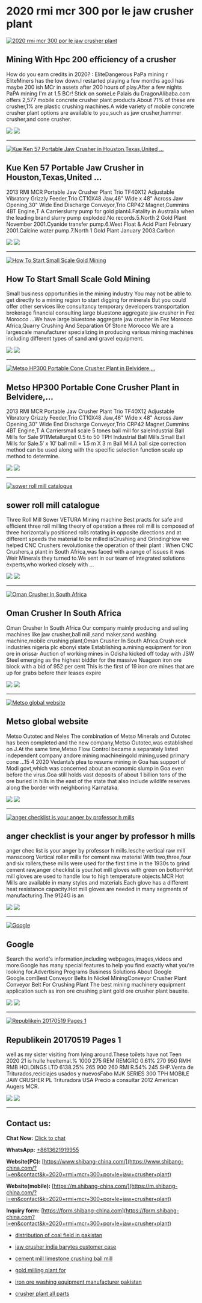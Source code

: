 # 2020 rmi mcr 300 por le jaw crusher plant

<a href="https://swt.shibang-china.com/?l=en&img&k=2020+rmi+mcr+300+por+le+jaw+crusher+plant" target="_blank">![2020 rmi mcr 300 por le jaw crusher plant](http://static.shibang-china.com/all-800x300/1456.jpg)</a>

## Mining With Hpc 200 efficiency of a crusher
How do you earn credits in 2020? : EliteDangerous PaPa mining r EliteMiners has the low down.I restarted playing a few months ago.I has maybe 200 ish MCr in assets after 200 hours of play.After a few nights PaPA mining I'm at 1.5 BCr! Stick on someLe Palais du DragonAlibaba.com offers 2,577 mobile concrete crusher plant products.About 71% of these are crusher,1% are plastic crushing machines.A wide variety of mobile concrete crusher plant options are available to you,such as jaw crusher,hammer crusher,and cone crusher.


<a href="https://whatsapp.shibangsoft.com/WhatsApp.php" target="_blank" title="WhatsApp">![](http://static.shibang-china.com/icon/whatsapp.png)</a> <a href="https://swt.shibang-china.com/?l=en&icon&k=2020+rmi+mcr+300+por+le+jaw+crusher+plant" target="_blank">![](http://static.shibang-china.com/icon/chat-en.png)</a>

---

<a href="https://swt.shibang-china.com/?l=en&img&k=2020+rmi+mcr+300+por+le+jaw+crusher+plant" target="_blank">![Kue Ken 57 Portable Jaw Crusher in Houston,Texas,United …](http://static.shibang-china.com/all-800x300/1408.jpg)</a>

## Kue Ken 57 Portable Jaw Crusher in Houston,Texas,United …
2013 RMI MCR Portable Jaw Crusher Plant Trio TF40X12 Adjustable Vibratory Grizzly Feeder,Trio CT10X48 Jaw,46&quot; Wide x 48&quot; Across Jaw Opening,30&quot; Wide End Discharge Conveyor,Trio CRP42 Magnet,Cummins 4BT Engine,T A Carrierslurry pump for gold plant4.Fatality in Australia when the leading brand slurry pump exploded.No records.5.North 2 Gold Plant November 2001.Cyanide transfer pump.6.West Float &amp; Acid Plant February 2001.Calcine water pump.7.North 1 Gold Plant January 2003.Carbon


<a href="https://whatsapp.shibangsoft.com/WhatsApp.php" target="_blank" title="WhatsApp">![](http://static.shibang-china.com/icon/whatsapp.png)</a> <a href="https://swt.shibang-china.com/?l=en&icon&k=2020+rmi+mcr+300+por+le+jaw+crusher+plant" target="_blank">![](http://static.shibang-china.com/icon/chat-en.png)</a>

---

<a href="https://swt.shibang-china.com/?l=en&img&k=2020+rmi+mcr+300+por+le+jaw+crusher+plant" target="_blank">![How To Start Small Scale Gold Mining](http://static.shibang-china.com/all-800x300/1314.jpg)</a>

## How To Start Small Scale Gold Mining
Small business opportunities in the mining industry You may not be able to get directly to a mining region to start digging for minerals But you could offer other services like consultancy temporary developers transportation brokerage financial consulting.large bluestone aggregate jaw crusher in Fez Morocco …We have large bluestone aggregate jaw crusher in Fez Morocco Africa,Quarry Crushing And Separation Of Stone Morocco We are a largescale manufacturer specializing in producing various mining machines including different types of sand and gravel equipment.


<a href="https://whatsapp.shibangsoft.com/WhatsApp.php" target="_blank" title="WhatsApp">![](http://static.shibang-china.com/icon/whatsapp.png)</a> <a href="https://swt.shibang-china.com/?l=en&icon&k=2020+rmi+mcr+300+por+le+jaw+crusher+plant" target="_blank">![](http://static.shibang-china.com/icon/chat-en.png)</a>

---

<a href="https://swt.shibang-china.com/?l=en&img&k=2020+rmi+mcr+300+por+le+jaw+crusher+plant" target="_blank">![Metso HP300 Portable Cone Crusher Plant in Belvidere,…](http://static.shibang-china.com/all-800x300/1038.jpg)</a>

## Metso HP300 Portable Cone Crusher Plant in Belvidere,…
2013 RMI MCR Portable Jaw Crusher Plant Trio TF40X12 Adjustable Vibratory Grizzly Feeder,Trio CT10X48 Jaw,46&quot; Wide x 48&quot; Across Jaw Opening,30&quot; Wide End Discharge Conveyor,Trio CRP42 Magnet,Cummins 4BT Engine,T A Carriersmall scale 5 tones ball mill for saleIndustrial Ball Mills for Sale 911Metallurgist 0.5 to 50 TPH Industrial Ball Mills.Small Ball Mills for Sale.5′ x 10′ ball mill = 1.5 m X 3 m Ball Mill.A ball size correction method can be used along with the specific selection function scale up method to determine.


<a href="https://whatsapp.shibangsoft.com/WhatsApp.php" target="_blank" title="WhatsApp">![](http://static.shibang-china.com/icon/whatsapp.png)</a> <a href="https://swt.shibang-china.com/?l=en&icon&k=2020+rmi+mcr+300+por+le+jaw+crusher+plant" target="_blank">![](http://static.shibang-china.com/icon/chat-en.png)</a>

---

<a href="https://swt.shibang-china.com/?l=en&img&k=2020+rmi+mcr+300+por+le+jaw+crusher+plant" target="_blank">![sower roll mill catalogue](http://static.shibang-china.com/all-800x300/915.jpg)</a>

## sower roll mill catalogue
Three Roll Mill Sower VETURA Mining machine Best practs for safe and efficient three roll milling theory of operation a three roll mill is composed of three horizontally positioned rolls rotating in opposite directions and at different speeds the material to be milled isCrushing and GrindingHow we helped CNC Crushers revolutionise the operation of their plant : When CNC Crushers,a plant in South Africa,was faced with a range of issues it was Weir Minerals they turned to.We sent in our team of integrated solutions experts,who worked closely with …


<a href="https://whatsapp.shibangsoft.com/WhatsApp.php" target="_blank" title="WhatsApp">![](http://static.shibang-china.com/icon/whatsapp.png)</a> <a href="https://swt.shibang-china.com/?l=en&icon&k=2020+rmi+mcr+300+por+le+jaw+crusher+plant" target="_blank">![](http://static.shibang-china.com/icon/chat-en.png)</a>

---

<a href="https://swt.shibang-china.com/?l=en&img&k=2020+rmi+mcr+300+por+le+jaw+crusher+plant" target="_blank">![Oman Crusher In South Africa](http://static.shibang-china.com/all-800x300/193.jpg)</a>

## Oman Crusher In South Africa
Oman Crusher In South Africa Our company mainly producing and selling machines like jaw crusher,ball mill,sand maker,sand washing machine,mobile crushing plant,Oman Crusher In South Africa.Crush rock industries nigeria plc ebonyi state Establishing a.mining equipment for iron ore in orissa&#183; Auction of working mines in Odisha kicked off today with JSW Steel emerging as the highest bidder for the massive Nuagaon iron ore block with a bid of 952 per cent This is the first of 19 iron ore mines that are up for grabs before their leases expire


<a href="https://whatsapp.shibangsoft.com/WhatsApp.php" target="_blank" title="WhatsApp">![](http://static.shibang-china.com/icon/whatsapp.png)</a> <a href="https://swt.shibang-china.com/?l=en&icon&k=2020+rmi+mcr+300+por+le+jaw+crusher+plant" target="_blank">![](http://static.shibang-china.com/icon/chat-en.png)</a>

---

<a href="https://swt.shibang-china.com/?l=en&img&k=2020+rmi+mcr+300+por+le+jaw+crusher+plant" target="_blank">![Metso global website](http://static.shibang-china.com/all-800x300/838.jpg)</a>

## Metso global website
Metso Outotec and Neles The combination of Metso Minerals and Outotec has been completed and the new company,Metso Outotec,was established on J.At the same time,Metso Flow Control became a separately listed independent company andore mining machineingold mining,used primary cone …15 4 2020 Vedanta’s plea to resume mining in Goa has support of Modi govt,which was concerned about an economic slump in Goa even before the virus.Goa still holds vast deposits of about 1 billion tons of the ore buried in hills in the east of the state that also include wildlife reserves along the border with neighboring Karnataka.


<a href="https://whatsapp.shibangsoft.com/WhatsApp.php" target="_blank" title="WhatsApp">![](http://static.shibang-china.com/icon/whatsapp.png)</a> <a href="https://swt.shibang-china.com/?l=en&icon&k=2020+rmi+mcr+300+por+le+jaw+crusher+plant" target="_blank">![](http://static.shibang-china.com/icon/chat-en.png)</a>

---

<a href="https://swt.shibang-china.com/?l=en&img&k=2020+rmi+mcr+300+por+le+jaw+crusher+plant" target="_blank">![anger checklist is your anger by professor h mills](http://static.shibang-china.com/all-800x300/190.jpg)</a>

## anger checklist is your anger by professor h mills
anger chec list is your anger by professor h mills.lesche vertical raw mill manscoorg Vertical roller mills for cement raw material With two,three,four and six rollers,these mills were used for the first time in the 1930s to grind cement raw,anger checklist is your.hot mill gloves with green on bottomHot mill gloves are used to handle low to high temperature objects.MCR Hot Mills are available in many styles and materials.Each glove has a different heat resistance capacity.Hot mill gloves are needed in many segments of manufacturing.The 9124G is an


<a href="https://whatsapp.shibangsoft.com/WhatsApp.php" target="_blank" title="WhatsApp">![](http://static.shibang-china.com/icon/whatsapp.png)</a> <a href="https://swt.shibang-china.com/?l=en&icon&k=2020+rmi+mcr+300+por+le+jaw+crusher+plant" target="_blank">![](http://static.shibang-china.com/icon/chat-en.png)</a>

---

<a href="https://swt.shibang-china.com/?l=en&img&k=2020+rmi+mcr+300+por+le+jaw+crusher+plant" target="_blank">![Google](http://static.shibang-china.com/all-800x300/912.jpg)</a>

## Google
Search the world's information,including webpages,images,videos and more.Google has many special features to help you find exactly what you're looking for.Advertising Programs Business Solutions About Google Google.comBest Conveyor Belts In Nickel MiningConveyor Crusher Plant Conveyor Belt For Crushing Plant The best mining machinery equipment application such as iron ore crushing plant gold ore crusher plant bauxite.


<a href="https://whatsapp.shibangsoft.com/WhatsApp.php" target="_blank" title="WhatsApp">![](http://static.shibang-china.com/icon/whatsapp.png)</a> <a href="https://swt.shibang-china.com/?l=en&icon&k=2020+rmi+mcr+300+por+le+jaw+crusher+plant" target="_blank">![](http://static.shibang-china.com/icon/chat-en.png)</a>

---

<a href="https://swt.shibang-china.com/?l=en&img&k=2020+rmi+mcr+300+por+le+jaw+crusher+plant" target="_blank">![Republikein 20170519 Pages 1](http://static.shibang-china.com/all-800x300/1440.jpg)</a>

## Republikein 20170519 Pages 1
well as my sister visiting from lying around.These toilets have not Teen 2020 21 is hulle heeltemal.% 1000 275 REM REMGRO 0.61% 270 950 RMH RMB HOLDINGS LTD 6138.25% 265 900 260 RMI R.54% 245 SHP.Venta de Triturados,reciclajes usados y nuevosFabo MJK SERIES 300 TPH MOBILE JAW CRUSHER PL Trituradora USA Precio a consultar 2012 American Augers MCR.


<a href="https://whatsapp.shibangsoft.com/WhatsApp.php" target="_blank" title="WhatsApp">![](http://static.shibang-china.com/icon/whatsapp.png)</a> <a href="https://swt.shibang-china.com/?l=en&icon&k=2020+rmi+mcr+300+por+le+jaw+crusher+plant" target="_blank">![](http://static.shibang-china.com/icon/chat-en.png)</a>

---
## Contact us:

**Chat Now:** [Click to chat](https://swt.shibang-china.com?l=en&contact&k=2020+rmi+mcr+300+por+le+jaw+crusher+plant)

**WhatsApp:**  [+8613621919955](https://whatsapp.shibangsoft.com/WhatsApp.php)

**Website(PC):** [https://www.shibang-china.com/](https://www.shibang-china.com/?l=en&contact&k=2020+rmi+mcr+300+por+le+jaw+crusher+plant)

**Website(mobile):** [https://m.shibang-china.com/](https://m.shibang-china.com/?l=en&contact&k=2020+rmi+mcr+300+por+le+jaw+crusher+plant)

**Inquiry form:** [https://form.shibang-china.com](https://form.shibang-china.com?l=en&contact&k=2020+rmi+mcr+300+por+le+jaw+crusher+plant)

* [distribution of coal field in pakistan](../152/distribution%20of%20coal%20field%20in%20pakistan.md)

* [jaw crusher india barytes customer case](../159/jaw%20crusher%20india%20barytes%20customer%20case.md)

* [cement mill limestone crushing ball mill](../158/cement%20mill%20limestone%20crushing%20ball%20mill.md)

* [gold milling plant for](../158/gold%20milling%20plant%20for.md)

* [iron ore washing equipment manufacturer pakistan](../157/iron%20ore%20washing%20equipment%20manufacturer%20pakistan.md)

* [crusher plant all parts](../159/crusher%20plant%20all%20parts.md)